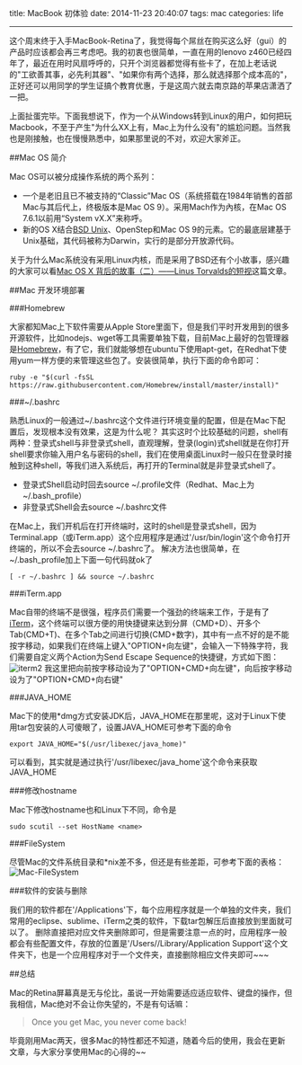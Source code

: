 title: MacBook 初体验
date: 2014-11-23 20:40:07
tags: mac
categories: life

---

这个周末终于入手MacBook-Retina了，我觉得每个屌丝在购买这么好（gui）的产品时应该都会再三考虑吧。我的初衷也很简单，一直在用的lenovo z460已经四年了，最近在用时风扇呼呼的，只开个浏览器都觉得有些卡了，在加上老话说的"工欲善其事，必先利其器"、"如果你有两个选择，那么就选择那个成本高的"，正好还可以用同学的学生证搞个教育优惠，于是这周六就去南京路的苹果店潇洒了一把。

上面扯蛋完毕。下面我想说下，作为一个从Windows转到Linux的用户，如何把玩Macbook，不至于产生"为什么XX上有，Mac上为什么没有"的尴尬问题。当然我也是刚接触，也在慢慢熟悉中，如果那里说的不对，欢迎大家斧正。

##Mac OS 简介


Mac OS可以被分成操作系统的两个系列：

- 一个是老旧且已不被支持的“Classic”Mac OS（系统搭载在1984年销售的首部Mac与其后代上，终极版本是Mac OS 9）。采用Mach作为內核，在Mac OS 7.6.1以前用“System vX.X”来称呼。
- 新的OS X结合[BSD Unix](http://zh.wikipedia.org/wiki/BSD)、OpenStep和Mac OS 9的元素。它的最底层建基于Unix基础，其代码被称为Darwin，实行的是部分开放源代码。

关于为什么Mac系统没有采用Linux内核，而是采用了BSD还有个小故事，感兴趣的大家可以看[Mac OS X 背后的故事（二）——Linus Torvalds的短视](http://www.programmer.com.cn/6617/)这篇文章。

##Mac 开发环境部署

###Homebrew

大家都知Mac上下软件需要从Apple Store里面下，但是我们平时开发用到的很多开源软件，比如nodejs、wget等工具需要单独下载，目前Mac上最好的包管理器是[Homebrew](http://brew.sh/)，有了它，我们就能够想在ubuntu下使用apt-get，在Redhat下使用yum一样方便的来管理这些包了。安装很简单，执行下面的命令即可：
```
ruby -e "$(curl -fsSL https://raw.githubusercontent.com/Homebrew/install/master/install)"
```
###~/.bashrc

熟悉Linux的一般通过~/.bashrc这个文件进行环境变量的配置，但是在Mac下配置后，发现根本没有效果，这是为什么呢？
其实这时个比较基础的问题，shell有两种：登录式shell与非登录式shell，直观理解，登录(login)式shell就是在你打开shell要求你输入用户名与密码的shell，我们在使用桌面Linux时一般只在登录时接触到这种shell，等我们进入系统后，再打开的Terminal就是非登录式shell了。
* 登录式Shell启动时回去source ~/.profile文件（Redhat、Mac上为~/.bash_profile）
* 非登录式Shell会去source ~/.bashrc文件

在Mac上，我们开机后在打开终端时，这时的shell是登录式shell，因为Terminal.app（或iTerm.app）这个应用程序是通过'/usr/bin/login'这个命令打开终端的，所以不会去source ~/.bashrc了。
解决方法也很简单，在~/.bash_profile加上下面一句代码就ok了
```
[ -r ~/.bashrc ] && source ~/.bashrc
```

###iTerm.app

Mac自带的终端不是很强，程序员们需要一个强劲的终端来工作，于是有了[iTerm](http://iterm2.com/)，这个终端可以很方便的用快捷键来达到分屏（CMD+D）、开多个Tab(CMD+T)、在多个Tab之间进行切换(CMD+数字)，其中有一点不好的是不能按字移动，如果我们在终端上键入"OPTION+向左键"，会输入一下特殊字符，我们需要自定义两个Action为Send Escape Sequence的快捷键，方式如下图：
<img src="http://img01.taobaocdn.com/imgextra/i1/581166664/TB2hTnsbXXXXXbpXXXXXXXXXXXX_!!581166664.png" alt=" iterm2"/>
我这里把向前按字移动设为了"OPTION+CMD+向左键"，向后按字移动设为了"OPTION+CMD+向右键"

###JAVA_HOME

Mac下的使用*dmg方式安装JDK后，JAVA_HOME在那里呢，这对于Linux下使用tar包安装的人可傻眼了，设置JAVA_HOME可参考下面的命令
```
export JAVA_HOME="$(/usr/libexec/java_home)"
```
可以看到，其实就是通过执行'/usr/libexec/java_home'这个命令来获取JAVA_HOME

###修改hostname

Mac下修改hostname也和Linux下不同，命令是
```
sudo scutil --set HostName <name>
```
###FileSystem

尽管Mac的文件系统目录和*nix差不多，但还是有些差距，可参考下面的表格：
<img src="http://img04.taobaocdn.com/imgextra/i4/581166664/TB2SgzpbXXXXXbSXpXXXXXXXXXX_!!581166664.png" alt=" Mac-FileSystem"/>

###软件的安装与删除

我们用的软件都在'/Applications'下，每个应用程序就是一个单独的文件夹，我们常用的eclipse、sublime、iTerm之类的软件，下载tar包解压后直接放到里面就可以了。
删除直接把对应文件夹删除即可，但是需要注意一点的时，应用程序一般都会有些配置文件，存放的位置是'/Users/<username>/Library/Application Support'这个文件夹下，也是一个应用程序对于一个文件夹，直接删除相应文件夹即可~~~

##总结

Mac的Retina屏幕真是无与伦比，虽说一开始需要适应适应软件、键盘的操作，但我相信，Mac绝对不会让你失望的，不是有句话嘛：

> Once you get Mac, you never come back!

毕竟刚用Mac两天，很多Mac的特性都还不知道，随着今后的使用，我会在更新文章，与大家分享使用Mac的心得的~~

